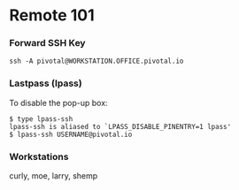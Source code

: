 # Remote 101

### Forward SSH Key

```
ssh -A pivotal@WORKSTATION.OFFICE.pivotal.io
```

### Lastpass (lpass)

To disable the pop-up box:

```
$ type lpass-ssh
lpass-ssh is aliased to `LPASS_DISABLE_PINENTRY=1 lpass'
$ lpass-ssh USERNAME@pivotal.io
```

### Workstations

curly, moe, larry, shemp

